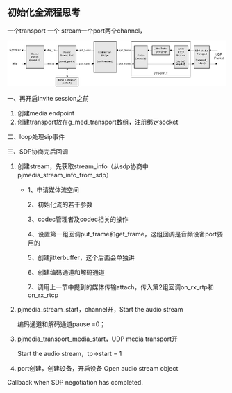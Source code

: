 ## 初始化全流程思考

一个transport 一个 stream一个port两个channel，

![img](img/20190917203551691.png)

一、再开启invite session之前

1. 创建media endpoint
2. 创建transport放在g_med_transport数组，注册绑定socket

二、loop处理sip事件

三、SDP协商完后回调

1. 创建stream，先获取stream_info（从sdp协商中pjmedia_stream_info_from_sdp）

   - 1、申请媒体流空间

     2、初始化流的若干参数

     3、codec管理者及codec相关的操作

     4、设置第一组回调put_frame和get_frame，这组回调是音频设备port要用的

     5、创建jitterbuffer，这个后面会单独讲

     6、创建编码通道和解码通道

     7、调用上一节中提到的媒体传输attach，传入第2组回调on_rx_rtp和on_rx_rtcp

2. pjmedia_stream_start，channel开，Start the audio stream

   编码通道和解码通道pause =0；

3. pjmedia_transport_media_start，UDP media transport开

   Start the audio stream，tp->start = 1  

4. port创建，创建设备，开启设备  Open audio stream object





Callback when SDP negotiation has completed.